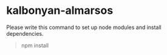 # kalbonyan-almarsos


<p>Please write this command to set up node modules and install dependencies.</p>

> npm install